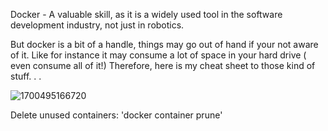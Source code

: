 Docker - A valuable skill, as it is a widely used tool in the software development industry, not just in robotics. 

But docker is a bit of a handle, things may go out of hand if your not aware of it. Like for instance it may consume a lot of space in your hard drive ( even consume all of it!)
Therefore, here is my cheat sheet to those kind of stuff. . . 


![1700495166720](https://github.com/user-attachments/assets/f2fcf4eb-5d47-4b3f-9a1f-39d6cffd2feb)



Delete unused containers:
'docker container prune'
